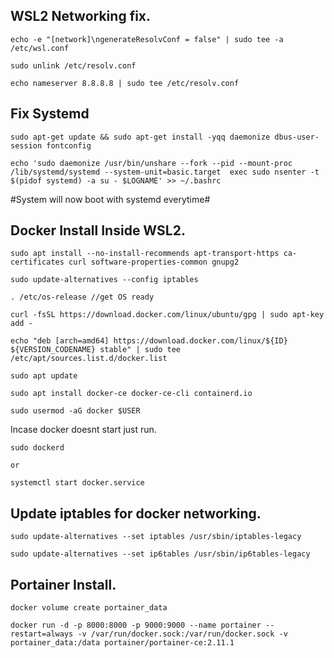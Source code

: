 ## WSL2 Networking fix.


	echo -e "[network]\ngenerateResolvConf = false" | sudo tee -a /etc/wsl.conf

	sudo unlink /etc/resolv.conf

	echo nameserver 8.8.8.8 | sudo tee /etc/resolv.conf


## Fix Systemd


	sudo apt-get update && sudo apt-get install -yqq daemonize dbus-user-session fontconfig

	echo 'sudo daemonize /usr/bin/unshare --fork --pid --mount-proc /lib/systemd/systemd --system-unit=basic.target  exec sudo nsenter -t $(pidof systemd) -a su - $LOGNAME' >> ~/.bashrc

#System will now boot with systemd everytime#


## Docker Install Inside WSL2.


	sudo apt install --no-install-recommends apt-transport-https ca-certificates curl software-properties-common gnupg2

	sudo update-alternatives --config iptables

	. /etc/os-release //get OS ready

	curl -fsSL https://download.docker.com/linux/ubuntu/gpg | sudo apt-key add -

	echo "deb [arch=amd64] https://download.docker.com/linux/${ID} ${VERSION_CODENAME} stable" | sudo tee /etc/apt/sources.list.d/docker.list

	sudo apt update

	sudo apt install docker-ce docker-ce-cli containerd.io

	sudo usermod -aG docker $USER

Incase docker doesnt start just run.

	sudo dockerd

	or

	systemctl start docker.service


## Update iptables for docker networking.


	sudo update-alternatives --set iptables /usr/sbin/iptables-legacy

	sudo update-alternatives --set ip6tables /usr/sbin/ip6tables-legacy


## Portainer Install.


	docker volume create portainer_data

	docker run -d -p 8000:8000 -p 9000:9000 --name portainer --restart=always -v /var/run/docker.sock:/var/run/docker.sock -v portainer_data:/data portainer/portainer-ce:2.11.1
